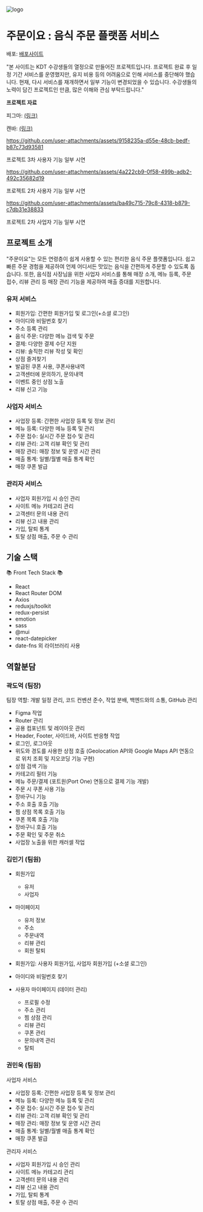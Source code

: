 ![logo](https://github.com/user-attachments/assets/55948dc5-9c8c-4f74-add8-9b1bab9c5ca8)

# 주문이요 : 음식 주문 플랫폼 서비스

배포: [배포사이트](https://jumuniyo.gybproject.com/)

"본 사이트는 KDT 수강생들의 열정으로 만들어진 프로젝트입니다. 
프로젝트 완료 후 일정 기간 서비스를 운영했지만, 유지 비용 등의 어려움으로 인해 서비스를 중단해야 했습니다. 
현재, 다시 서비스를 재개하면서 일부 기능이 변경되었을 수 있습니다. 
수강생들의 노력이 담긴 프로젝트인 만큼, 많은 이해와 관심 부탁드립니다."

<b>프로젝트 자료</b>

피그마: [(링크)](<https://www.figma.com/design/wo9ijijb6eANcrwEzBAFQA/%EC%A3%BC%EB%AC%B8%EC%9D%B4%EC%9A%94-(%EA%B0%80%EC%B9%AD)?node-id=25-2>)

캔바: [(링크)](https://www.canva.com/design/DAGOX4a8SaE/F06Qj7PFzV0Ck796fnsNLA/edit)


https://github.com/user-attachments/assets/9158235a-d55e-48cb-bedf-b87c73d93581

프로젝트 3차 사용자 기능 일부 시연

https://github.com/user-attachments/assets/4a222cb9-0f58-499b-adb2-492c35682d19

프로젝트 2차 사용자 기능 일부 시연

https://github.com/user-attachments/assets/ba49c715-79c8-4318-b879-c7db31e38833

프로젝트 2차 사업자 기능 일부 시연


## 프로젝트 소개

"주문이요"는 모든 연령층이 쉽게 사용할 수 있는 편리한 음식 주문 플랫폼입니다.
쉽고 빠른 주문 경험을 제공하여 언제 어디서든 맛있는 음식을 간편하게 주문할 수 있도록 돕습니다.
또한, 음식점 사장님을 위한 사업자 서비스를 통해 매장 소개, 메뉴 등록, 주문 접수, 리뷰 관리 등 매장 관리 기능을 제공하여 매출 증대를 지원합니다.

### 유저 서비스

- 회원가입: 간편한 회원가입 및 로그인(+소셜 로그인)
- 아이디와 비밀번호 찾기
- 주소 등록 관리
- 음식 주문: 다양한 메뉴 검색 및 주문
- 결제: 다양한 결제 수단 지원
- 리뷰: 솔직한 리뷰 작성 및 확인
- 상점 즐겨찾기
- 발급된 쿠폰 사용, 쿠폰사용내역
- 고객센터에 문의하기, 문의내역
- 이벤트 중인 상점 노출
- 리뷰 신고 기능

### 사업자 서비스

- 사업장 등록: 간편한 사업장 등록 및 정보 관리
- 메뉴 등록: 다양한 메뉴 등록 및 관리
- 주문 접수: 실시간 주문 접수 및 관리
- 리뷰 관리: 고객 리뷰 확인 및 관리
- 매장 관리: 매장 정보 및 운영 시간 관리
- 매출 통계: 일별/월별 매출 통계 확인
- 매장 쿠폰 발급

### 관리자 서비스

- 사업자 회원가입 시 승인 관리
- 사이트 메뉴 카테고리 관리
- 고객센터 문의 내용 관리
- 리뷰 신고 내용 관리
- 가입, 탈퇴 통계
- 토탈 상점 매출, 주문 수 관리

## 기술 스택

📚 Front Tech Stack 📚

- React
- React Router DOM
- Axios
- reduxjs/toolkit
- redux-persist
- emotion
- sass
- @mui
- react-datepicker
- date-fns
  외 라이브러리 사용

## 역할분담

### 곽도억 (팀장)

팀장 역할: 개발 일정 관리, 코드 컨벤션 준수, 작업 분배, 백엔드와의 소통, GitHub 관리

- Figma 작업
- Router 관리
- 공용 컴포넌트 및 레이아웃 관리
- Header, Footer, 사이드바, 사이트 반응형 작업
- 로그인, 로그아웃
- 위도와 경도를 사용한 상점 호출 (Geolocation API와 Google Maps API 연동으로 위치 조회 및 지오코딩 기능 구현)
- 상점 검색 기능
- 카테고리 필터 기능
- 메뉴 주문/결제 (포트원(Port One) 연동으로 결제 기능 개발)
- 주문 시 쿠폰 사용 기능
- 장바구니 기능
- 주소 호출 호출 기능
- 찜 상점 목록 호출 기능
- 쿠폰 목록 호출 기능
- 장바구니 호출 기능
- 주문 확인 및 주문 취소
- 사업장 노출을 위한 캐러셀 작업

### 김민기 (팀원)

- 회원가입
  - 유저
  - 사업자
- 마이페이지
  - 유저 정보
  - 주소
  - 주문내역
  - 리뷰 관리
  - 회원 탈퇴
 
- 회원가입: 사용자 회원가입, 사업자 회원가입 (+소셜 로그인)
- 아이디와 비밀번호 찾기
- 사용자 마이페이지 (데이터 관리)
  - 프로필 수정
  - 주소 관리
  - 찜 상점 관리
  - 리뷰 관리
  - 쿠폰 관리
  - 문의내역 관리
  - 탈퇴

### 권민욱 (팀원)

사업자 서비스

- 사업장 등록: 간편한 사업장 등록 및 정보 관리
- 메뉴 등록: 다양한 메뉴 등록 및 관리
- 주문 접수: 실시간 주문 접수 및 관리
- 리뷰 관리: 고객 리뷰 확인 및 관리
- 매장 관리: 매장 정보 및 운영 시간 관리
- 매출 통계: 일별/월별 매출 통계 확인
- 매장 쿠폰 발급

관리자 서비스

  - 사업자 회원가입 시 승인 관리
  - 사이트 메뉴 카테고리 관리
  - 고객센터 문의 내용 관리
  - 리뷰 신고 내용 관리
  - 가입, 탈퇴 통계
  - 토탈 상점 매출, 주문 수 관리


